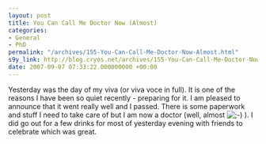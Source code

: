 ```yaml
---
layout: post
title: You Can Call Me Doctor Now (Almost)
categories:
- General
- PhD
permalink: "/archives/155-You-Can-Call-Me-Doctor-Now-Almost.html"
s9y_link: http://blog.cryos.net/archives/155-You-Can-Call-Me-Doctor-Now-Almost.html
date: 2007-09-07 07:33:22.000000000 +00:00
---
```

<span><p>Yesterday was the day of my viva (or viva voce in full). It is one of the reasons I have been so quiet recently - preparing for it. I am pleased to announce that it went really well and I passed. There is some paperwork and stuff I need to take care of but I am now a doctor (well, almost <img src="http://blog.cryos.net/templates/default/img/emoticons/wink.png" alt=";-)" style="display: inline; vertical-align: bottom;" class="emoticon" /> ). I did go out for a few drinks for most of yesterday evening with friends to celebrate which was great.</p></span>
